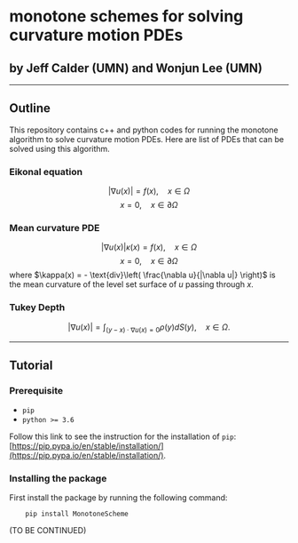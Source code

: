 # monotone schemes for solving curvature motion PDEs

## by Jeff Calder (UMN) and Wonjun Lee (UMN)

---
## Outline
This repository contains c++ and python codes for running the monotone algorithm to solve curvature motion PDEs. Here are list of PDEs that can be solved using this algorithm.

### Eikonal equation
$$ |\nabla u(x)| = f(x), \quad x \in \Omega $$
$$ x = 0, \quad x \in \partial \Omega $$

### Mean curvature PDE
$$ |\nabla u(x)|\kappa(x) = f(x), \quad x \in \Omega $$
$$ x = 0, \quad x \in \partial \Omega $$
where $\kappa(x) = - \text{div}\left( \frac{\nabla u}{|\nabla u|} \right)$ is the mean curvature of the level set surface of $u$ passing through $x$.

### Tukey Depth
$$ |\nabla u(x)| = \int_{(y-x)\cdot \nabla u(x) = 0} \rho(y) dS(y), \quad x \in \Omega.$$



---
## Tutorial

### Prerequisite

- `pip`
- `python >= 3.6`

Follow this link to see the instruction for the installation of `pip`: [https://pip.pypa.io/en/stable/installation/](https://pip.pypa.io/en/stable/installation/).


### Installing the package

First install the package by running the following command:
```
    pip install MonotoneScheme
```

(TO BE CONTINUED)